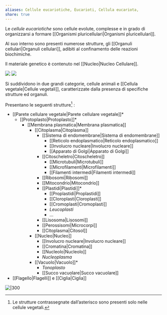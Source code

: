 ```yaml
---
aliases: Cellule eucariotiche, Eucarioti, Cellula eucariota,
share: true
---
```

Le *cellule eucariotiche* sono cellule evolute, complesse e in grado di organizzarsi a formare [[Organismi pluricellulari|Organismi pluricellulari]].

Al suo interno sono presenti numerose strutture, gli [[Organuli cellulari|Organuli cellulari]], adibiti al confinamento delle reazioni biochimiche.

Il materiale genetico è contenuto nel [[Nucleo|Nucleo Cellulare]].

![](a30aac5e24730643d365dd656943d705_MD5%201.png)
![](addeda7dd5b2571cf9a7ed4d3e1227a1_MD5%201.png)

Si suddividono in due grandi categorie, cellule animali e [[Cellula vegetale|Cellule vegetali]], caratterizzate dalla presenza di specifiche strutture ed organuli.

Presentano le seguenti strutture[^1] :
- [[Parete cellulare vegetale|Parete cellulare vegetale]]*
	- [[Protoplasto|Protoplasto]]*
		- [[Membrana plasmatica|Membrana plasmatica]]
			- [[Citoplasma|Citoplasma]]
				- [[Sistema di endomembrane|Sistema di endomembrane]]
					- [[Reticolo endoplasmatico|Reticolo endoplasmatico]]
					- [[Involucro nucleare|Involucro nucleare]]
					- [[Apparato di Golgi|Apparato di Golgi]]
				- [[Citoscheletro|Citoscheletro]]
					- [[Microtubuli|Microtubuli]]
					- [[Microfilamenti|Microfilamenti]]
					- [[Filamenti intermedi|Filamenti intermedi]]
				- [[Ribosomi|Ribosomi]]
				- [[Mitocondrio|Mitocondrio]]
				- [[Plastidi|Plastidi]]*
					- [[Proplastidi|Proplastidi]]
					- [[Cloroplasti|Cloroplasti]]
					- [[Cromoplasti|Cromoplasti]]
					- *Leucoplasti*
					- …
				- [[Lisosoma|Lisosomi]]
				- [[Perossisomi|Microcorpi]]
				- [[Citoplasma|Citosol]]
			- [[Nucleo|Nucleo]]
				- [[Involucro nucleare|Involucro nucleare]]
				- [[Cromatina|Cromatina]]
				- [[Nucleolo|Nucleolo]]
				- *Nucleoplasma*
			- [[Vacuolo|Vacuolo]]*
				- *Tonoplasto*
				- [[Succo vacuolare|Succo vacuolare]]
- [[Flagello|Flagelli]] e [[Ciglia|Ciglia]]

![|300](31fcbbd2d62ab69209c7902b4701d3e2_MD5%201.png)


[^1]: Le strutture contrassegnate dall’asterisco sono presenti solo nelle cellule vegetali.